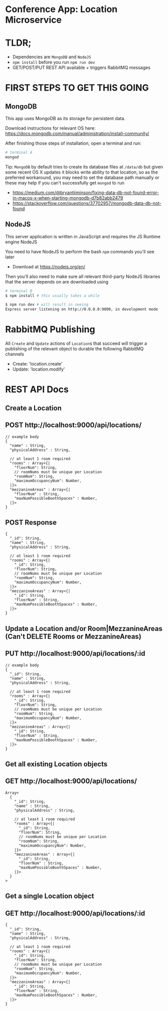 # Conference App: Location Microservice

# TLDR;

- Dependencies are `MongoDB` and `NodeJS`
- `npm install` before you run `npm run dev`
- GET/POST/PUT REST API available + triggers RabbitMQ messages

# FIRST STEPS TO GET THIS GOING

## MongoDB

This app uses MongoDB as its storage for persistent data.

Download instructions for relevant OS here: https://docs.mongodb.com/manual/administration/install-community/

After finishing those steps of installation, open a terminal and run:

```bash
# terminal A
mongod
```

Tip: `MongoDB` by default tries to create its database files at `/data/db` but given some recent OS X updates it blocks write ability to that location, so as the preferred workaround, you may need to set the database path manually or these may help if you can't successfully get `mongod` to run
- https://medium.com/@bryantjiminson/fixing-data-db-not-found-error-in-macos-x-when-starting-mongodb-d7b82abb2479
- https://stackoverflow.com/questions/37702957/mongodb-data-db-not-found


## NodeJS

This server application is written in JavaScript and requires the JS Runtime engine NodeJS

You need to have NodeJS to perform the bash `npm` commands you'll see later
- Download at https://nodejs.org/en/


Then you'll also need to make sure all relevant third-party NodeJS libraries that the server depends on are downloaded using

```bash
# terminal B
$ npm install # this usually takes a while

$ npm run dev # will result in seeing
Express server listening on http://0.0.0.0:9000, in development mode
```

# RabbitMQ Publishing

All `Create` and `Update` actions of `Location`s that succeed will trigger a publishing of the relevant object to durable the following RabbitMQ channels
- Create: 'location.create'
- Update: 'location.modify'


# REST API Docs

## Create a Location 
## POST http://localhost:9000/api/locations/

```
// example body 
{
  "name" : String,
  "physicalAddress" : String,

  // at least 1 room required
  "rooms" : Array<{|
    "floorNum": String,
    // roomNums must be unique per Location
    "roomNum": String,
    "maximumOccupancyNum": Number,
  |}>
  "mezzanineAreas" : Array<{| 
    "floorNum" : String,
    "maxNumPossibleBoothSpaces" : Number,
  |}>
}
```

## POST Response
```
{
  "_id": String,
  "name" : String,
  "physicalAddress" : String,

  // at least 1 room required
  "rooms" : Array<{|
    "_id": String,
    "floorNum": String,
    // roomNums must be unique per Location
    "roomNum": String,
    "maximumOccupancyNum": Number,
  |}>
  "mezzanineAreas" : Array<{|
    "_id": String,
    "floorNum" : String,
    "maxNumPossibleBoothSpaces" : Number,
  |}>
}
```

## Update a Location and/or Room|MezzanineAreas (Can't DELETE Rooms or MezzanineAreas)
## PUT http://localhost:9000/api/locations/:id

```
// example body 
{
  "_id": String,
  "name" : String,
  "physicalAddress" : String,

  // at least 1 room required
  "rooms" : Array<{|
    "_id": String,
    "floorNum": String,
    // roomNums must be unique per Location
    "roomNum": String,
    "maximumOccupancyNum": Number,
  |}>
  "mezzanineAreas" : Array<{| 
    "_id": String,
    "floorNum" : String,
    "maxNumPossibleBoothSpaces" : Number,
  |}>
}
```



## Get all existing Location objects
## GET http://localhost:9000/api/locations/
```
Array<
  {
    "_id": String,
    "name" : String,
    "physicalAddress" : String,

    // at least 1 room required
    "rooms" : Array<{|
      "_id": String,
      "floorNum": String,
      // roomNums must be unique per Location
      "roomNum": String,
      "maximumOccupancyNum": Number,
    |}>
    "mezzanineAreas" : Array<{| 
      "_id": String,
      "floorNum" : String,
      "maxNumPossibleBoothSpaces" : Number,
    |}>
  }
>
```

## Get a single Location object
## GET http://localhost:9000/api/locations/:id
```
{
  "_id": String,
  "name" : String,
  "physicalAddress" : String,

  // at least 1 room required
  "rooms" : Array<{|
    "_id": String,
    "floorNum": String,
    // roomNums must be unique per Location
    "roomNum": String,
    "maximumOccupancyNum": Number,
  |}>
  "mezzanineAreas" : Array<{| 
    "_id": String,
    "floorNum" : String,
    "maxNumPossibleBoothSpaces" : Number,
  |}>
}
```

